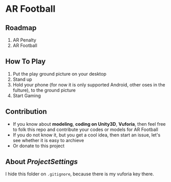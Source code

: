 # AR Football
## Roadmap
1. AR Penalty
2. AR Football

## How To Play
1. Put the play ground picture on your desktop
2. Stand up
3. Hold your phone (for now it is only supported Android, other oses in the fulture), to the ground picture
4. Start Gaming

## Contribution
- If you know about **modeling**, **coding on Unity3D**, **Vuforia**, then feel free to folk this repo and contribute your codes or models for AR Football
- If you do not know it, but you get a cool idea, then start an issue, let's see whether it is easy to archieve
- Or donate to this project

## About *ProjectSettings*
I hide this folder on `.gitignore`, because there is my vuforia key there.
